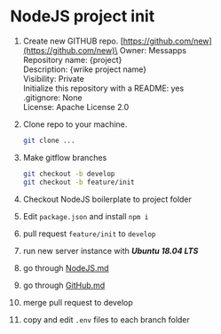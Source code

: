 # NodeJS project init

1. Create new GITHUB repo.
    [https://github.com/new](https://github.com/new)\
    Owner: Messapps\
    Repository name: {project}\
    Description: {wrike project name}\
    Visibility: Private\
    Initialize this repository with a README: yes\
    .gitignore: None\
    License: Apache License 2.0

2. Clone repo to your machine.
    ```bash
    git clone ...
    ```

3. Make gitflow branches
    ```bash
    git checkout -b develop
    git checkout -b feature/init
    ```

4. Checkout NodeJS boilerplate to project folder
5. Edit `package.json` and install `npm i`
6. pull request `feature/init` to `develop`
7. run new server instance with ***Ubuntu 18.04 LTS***
8. go through [NodeJS.md](/server/Ubuntu%2018.04%20LTS/NodeJS.md)
9. go through [GitHub.md](/server/Ubuntu%2018.04%20LTS/GitHub.md)
10. merge pull request to develop
11. copy and edit `.env` files to each branch folder